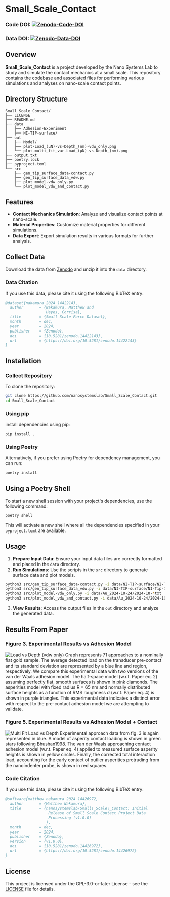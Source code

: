 # Small_Scale_Contact
### Code DOI: [![Zenodo-Code-DOI](https://zenodo.org/badge/DOI/10.5281/zenodo.14426972.svg)](https://doi.org/10.5281/zenodo.14426972)
### Data DOI: [![Zenodo-Data-DOI](https://zenodo.org/badge/DOI/10.5281/zenodo.14422143.svg)](https://doi.org/10.5281/zenodo.14422143)

## Overview
**Small_Scale_Contact** is a project developed by the Nano Systems Lab to study and simulate the contact mechanics at a small scale. This repository contains the codebase and associated files for performing various simulations and analyses on nano-scale contact points.

## Directory Structure
```
Small_Scale_Contact/
├── LICENSE
├── README.md
├── data
│   ├── Adhesion-Experiment 
│   ├── NI-TIP-surface/
├── out
│   ├── Model/
│   ├── plot-Load_(µN)-vs-Depth_(nm)-vdw_only.png
│   └── plot-multi_fit_var-Load_(µN)-vs-Depth_(nm).png
├── output.txt
├── poetry.lock
├── pyproject.toml
└── src
    ├── gen_tip_surface_data-contact.py
    ├── gen_tip_surface_data_vdw.py
    ├── plot_model-vdw_only.py
    └── plot_model_vdw_and_contact.py
```

## Features
- **Contact Mechanics Simulation**: Analyze and visualize contact points at nano-scale.
- **Material Properties**: Customize material properties for different simulations.
- **Data Export**: Export simulation results in various formats for further analysis.

## Collect Data
Download the data from [Zenodo](https://zenodo.org/records/14422143) and unzip it into the `data` directory.

### Data Citation

If you use this data, please cite it using the following BibTeX entry:
```bibtex
@dataset{nakamura_2024_14422143,
  author       = {Nakamura, Matthew and
                  Heyes, Corrisa},
  title        = {Small Scale Force Dataset},
  month        = dec,
  year         = 2024,
  publisher    = {Zenodo},
  doi          = {10.5281/zenodo.14422143},
  url          = {https://doi.org/10.5281/zenodo.14422143}
}
```

## Installation
### Collect Repository
To clone the repository: 
```sh
git clone https://github.com/nanosystemslab/Small_Scale_Contact.git
cd Small_Scale_Contact
```

### Using pip
install dependencies using pip:
```sh
pip install .
```

### Using Poetry
Alternatively, if you prefer using Poetry for dependency management, you can run:
```sh
poetry install
```

## Using a Poetry Shell
To start a new shell session with your project's dependencies, use the following command:
```sh
poetry shell
```
This will activate a new shell where all the dependencies specified in your `pyproject.toml` are available.

## Usage
1. **Prepare Input Data**: Ensure your input data files are correctly formatted and placed in the `data` directory.
2. **Run Simulations**: Use the scripts in the `src` directory to generate surface data and plot models.
```sh
python3 src/gen_tip_surface_data-contact.py -i data/NI-TIP-surface/NI-Tip-1.asc 
python3 src/gen_tip_surface_data_vdw.py -i data/NI-TIP-surface/NI-Tip-1.asc 
python3 src/plot_model-vdw_only.py -i data/Au_2024-10-24/2024-10-*txt
python3 src/plot_model_vdw_and_contact.py -i data/Au_2024-10-24/2024-10-*txt
```
3. **View Results**: Access the output files in the `out` directory and analyze the generated data.

## Results From Paper
### Figure 3. Experimental Results vs Adhesion Model
![Load vs Depth (vdw only)](out/plot-Load_(µN)-vs-Depth_(nm)-vdw_only.png)
Graph represents 71 approaches to a nominally flat gold sample. The average detected load on the transducer pre-contact and its standard deviation are represented by a blue line and region, respectively. We compare this experimental data with two versions of the van der Waals adhesion model. The half-space model (w.r.t. Paper eq. 2) assuming perfectly flat, smooth surfaces is shown in pink diamonds. The asperities model with fixed radius R = 65 nm and normally distributed surface heights as a function of RMS roughness $\sigma$ (w.r.t. Paper eq. 4) is shown in purple triangles. This experimental data indicates a distinct error with respect to the pre-contact adhesion model we are attempting to validate.

### Figure 5. Experimental Results vs Adhesion Model + Contact
![Multi Fit Load vs Depth](out/plot-multi_fit_var-Load_(µN)-vs-Depth_(nm).png)
Experimental approach data from fig. 3 is again represented in blue. A model of asperity contact loading is shown in green stars following [Bhushan1998](https://link.springer.com/article/10.1023/A:1019186601445). The van der Waals approaching contact adhesion model (w.r.t. Paper eq. 4) applied to measured surface asperity heights is shown in yellow circles. Finally, the corrected total interaction load, accounting for the early contact of outlier asperities protruding from the nanoindenter probe, is shown in red squares.

### Code Citation

If you use this data, please cite it using the following BibTeX entry:
```bibtex
@software{matthew_nakamura_2024_14426972,
  author       = {Matthew Nakamura},
  title        = {nanosystemslab/Small\_Scale\_Contact: Initial
                   Release of Small Scale Contact Project Data
                   Processing (v1.0.0)
                  },
  month        = dec,
  year         = 2024,
  publisher    = {Zenodo},
  version      = {v1.0.0},
  doi          = {10.5281/zenodo.14426972},
  url          = {https://doi.org/10.5281/zenodo.14426972}
}
```

## License
This project is licensed under the GPL-3.0-or-later License - see the [LICENSE](LICENSE) file for details.
